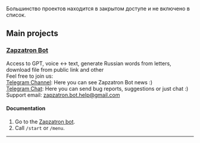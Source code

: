 Большинство проектов находится в закрытом доступе и не включено в список.
## Main projects

### [Zapzatron Bot](https://t.me/Zapzatron_Bot)
Access to GPT, voice ↔ text, generate Russian words from letters, download file from public link and other  
Feel free to join us:  
[Telegram Channel](https://t.me/Zapzatron_Bot_Channel): Here you can see Zapzatron Bot news :)  
[Telegram Chat](https://t.me/+NkT96igVJ180NTQy): Here you can send bug reports, suggestions or just chat :)  
Support email: zapzatron.bot.help@gmail.com

#### Documentation

1. Go to the [Zapzatron bot](https://t.me/Zapzatron_Bot).  
2. Call ```/start``` or ```/menu```.
----------------------------------------
